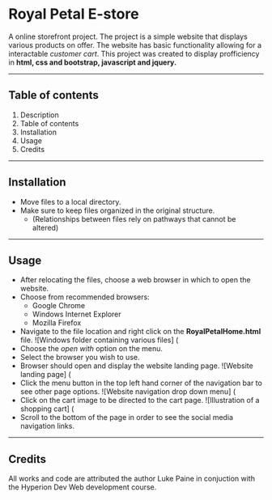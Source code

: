 # Royal Petal E-store
A online storefront project.
The project is a simple website that displays various products on offer.
The website has basic functionality allowing for a interactable *customer cart*.
This project was created to display profficiency in **html, css and bootstrap, javascript and jquery.**

---
## Table of contents
1. Description
2. Table of contents
3. Installation
4. Usage
5. Credits
---
## Installation
- Move files to a local directory.
- Make sure to keep files organized in the original structure.
  - (Relationships between files rely on pathways that cannot be altered)
---
## Usage
- After relocating the files, choose a web browser in which to open the website. 
- Choose from recommended browsers:
  - Google Chrome
  - Windows Internet Explorer
  - Mozilla Firefox
- Navigate to the file location and right click on the **RoyalPetalHome.html** file.
![Windows folder containing various files] (
- Choose the *open with* option on the menu.
- Select the browser you wish to use.
- Browser should open and display the website landing page.
![Website landing page] (
- Click the menu button in the top left hand corner of the navigation bar to see other page options.
![Website navigation drop down menu] (
- Click on the cart image to be directed to the cart page.
![Illustration of a shopping cart] (
- Scroll to the bottom of the page in order to see the social media navigation links.
---
## Credits
All works and code are attributed the author Luke Paine in conjuction with the Hyperion Dev Web development course.



